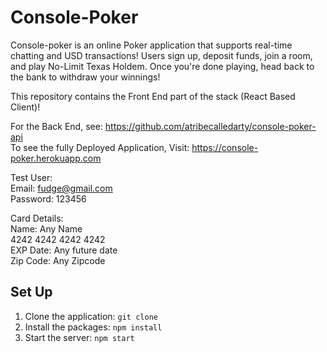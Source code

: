 # Console-Poker

Console-poker is an online Poker application that supports real-time chatting and USD transactions! Users sign up, deposit funds, join a room, and play No-Limit Texas Holdem. Once you're done playing, head back to the bank to withdraw your winnings!

This repository contains the Front End part of the stack (React Based Client)! 

For the Back End, see: https://github.com/atribecalledarty/console-poker-api  
To see the fully Deployed Application, Visit: https://console-poker.herokuapp.com

Test User:  
Email: fudge@gmail.com  
Password: 123456

Card Details:   
Name: Any Name  
4242 4242 4242 4242  
EXP Date: Any future date  
Zip Code: Any Zipcode


## Set Up

1. Clone the application: `git clone`
2. Install the packages: `npm install`
3. Start the server: `npm start`
